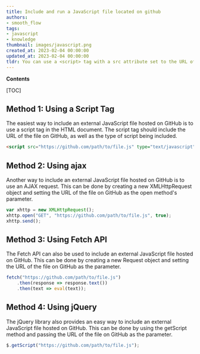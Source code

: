 ```yaml
---
title: Include and run a JavaScript file located on github
authors:
- smooth_flow
tags:
- javascript
- knowledge
thumbnail: images/javascript.png
created_at: 2023-02-04 00:00:00
updated_at: 2023-02-04 00:00:00
tldr: You can use a <script> tag with a src attribute set to the URL of the external JavaScript file hosted on GitHub to link and execute the external JavaScript file.
---
```


**Contents**

[TOC]

## Method 1: Using a Script Tag 

The easiest way to include an external JavaScript file hosted on GitHub is to use a script tag in the HTML document. The script tag should include the URL of the file on GitHub, as well as the type of script being included.

```html
<script src="https://github.com/path/to/file.js" type="text/javascript"></script>
```

## Method 2: Using ajax 

Another way to include an external JavaScript file hosted on GitHub is to use an AJAX request. This can be done by creating a new XMLHttpRequest object and setting the URL of the file on GitHub as the open method's parameter.

```javascript
var xhttp = new XMLHttpRequest();
xhttp.open("GET", "https://github.com/path/to/file.js", true);
xhttp.send();
```

## Method 3: Using Fetch API 

The Fetch API can also be used to include an external JavaScript file hosted on GitHub. This can be done by creating a new Request object and setting the URL of the file on GitHub as the parameter.

```javascript
fetch("https://github.com/path/to/file.js")
    .then(response => response.text())
    .then(text => eval(text));
```

## Method 4: Using jQuery 

The jQuery library also provides an easy way to include an external JavaScript file hosted on GitHub. This can be done by using the getScript method and passing the URL of the file on GitHub as the parameter.

```javascript
$.getScript("https://github.com/path/to/file.js");
```
